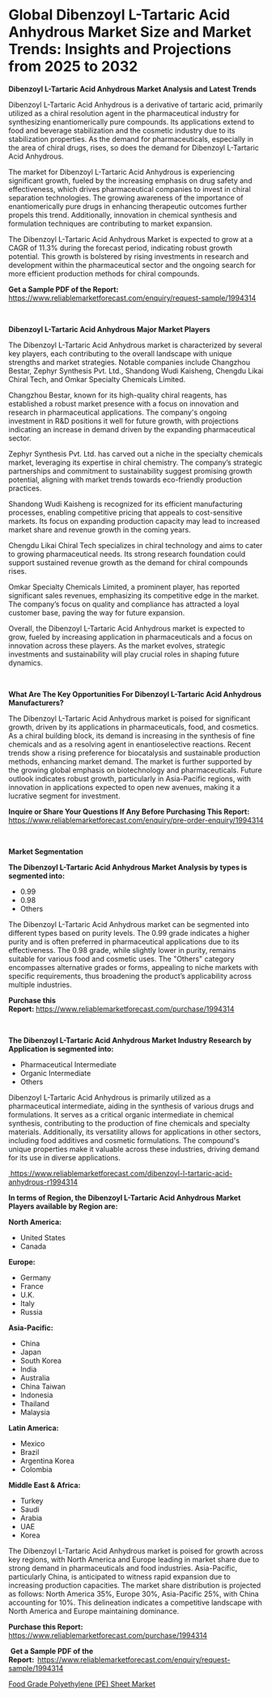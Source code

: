 <p><h1>Global Dibenzoyl L-Tartaric Acid Anhydrous Market Size and Market Trends: Insights and Projections from 2025 to 2032</h1></p><p><strong>Dibenzoyl L-Tartaric Acid Anhydrous Market Analysis and Latest Trends</strong></p>
<p><p>Dibenzoyl L-Tartaric Acid Anhydrous is a derivative of tartaric acid, primarily utilized as a chiral resolution agent in the pharmaceutical industry for synthesizing enantiomerically pure compounds. Its applications extend to food and beverage stabilization and the cosmetic industry due to its stabilization properties. As the demand for pharmaceuticals, especially in the area of chiral drugs, rises, so does the demand for Dibenzoyl L-Tartaric Acid Anhydrous.</p><p>The market for Dibenzoyl L-Tartaric Acid Anhydrous is experiencing significant growth, fueled by the increasing emphasis on drug safety and effectiveness, which drives pharmaceutical companies to invest in chiral separation technologies. The growing awareness of the importance of enantiomerically pure drugs in enhancing therapeutic outcomes further propels this trend. Additionally, innovation in chemical synthesis and formulation techniques are contributing to market expansion. </p><p>The Dibenzoyl L-Tartaric Acid Anhydrous Market is expected to grow at a CAGR of 11.3% during the forecast period, indicating robust growth potential. This growth is bolstered by rising investments in research and development within the pharmaceutical sector and the ongoing search for more efficient production methods for chiral compounds.</p></p>
<p><strong>Get a Sample PDF of the Report:&nbsp;</strong> <a href="https://www.reliablemarketforecast.com/enquiry/request-sample/1994314?utm_campaign=2255&utm_medium=2&utm_source=Github&utm_content=ia&utm_term=05022025&utm_id=dibenzoyl-l-tartaric-acid-anhydrous">https://www.reliablemarketforecast.com/enquiry/request-sample/1994314</a></p>
<p>&nbsp;</p>
<p><strong>Dibenzoyl L-Tartaric Acid Anhydrous Major Market Players</strong></p>
<p><p>The Dibenzoyl L-Tartaric Acid Anhydrous market is characterized by several key players, each contributing to the overall landscape with unique strengths and market strategies. Notable companies include Changzhou Bestar, Zephyr Synthesis Pvt. Ltd., Shandong Wudi Kaisheng, Chengdu Likai Chiral Tech, and Omkar Specialty Chemicals Limited. </p><p>Changzhou Bestar, known for its high-quality chiral reagents, has established a robust market presence with a focus on innovation and research in pharmaceutical applications. The company's ongoing investment in R&D positions it well for future growth, with projections indicating an increase in demand driven by the expanding pharmaceutical sector.</p><p>Zephyr Synthesis Pvt. Ltd. has carved out a niche in the specialty chemicals market, leveraging its expertise in chiral chemistry. The company’s strategic partnerships and commitment to sustainability suggest promising growth potential, aligning with market trends towards eco-friendly production practices.</p><p>Shandong Wudi Kaisheng is recognized for its efficient manufacturing processes, enabling competitive pricing that appeals to cost-sensitive markets. Its focus on expanding production capacity may lead to increased market share and revenue growth in the coming years.</p><p>Chengdu Likai Chiral Tech specializes in chiral technology and aims to cater to growing pharmaceutical needs. Its strong research foundation could support sustained revenue growth as the demand for chiral compounds rises.</p><p>Omkar Specialty Chemicals Limited, a prominent player, has reported significant sales revenues, emphasizing its competitive edge in the market. The company’s focus on quality and compliance has attracted a loyal customer base, paving the way for future expansion.</p><p>Overall, the Dibenzoyl L-Tartaric Acid Anhydrous market is expected to grow, fueled by increasing application in pharmaceuticals and a focus on innovation across these players. As the market evolves, strategic investments and sustainability will play crucial roles in shaping future dynamics.</p></p>
<p>&nbsp;</p>
<p><strong>What Are The Key Opportunities For Dibenzoyl L-Tartaric Acid Anhydrous Manufacturers?</strong></p>
<p><p>The Dibenzoyl L-Tartaric Acid Anhydrous market is poised for significant growth, driven by its applications in pharmaceuticals, food, and cosmetics. As a chiral building block, its demand is increasing in the synthesis of fine chemicals and as a resolving agent in enantioselective reactions. Recent trends show a rising preference for biocatalysis and sustainable production methods, enhancing market demand. The market is further supported by the growing global emphasis on biotechnology and pharmaceuticals. Future outlook indicates robust growth, particularly in Asia-Pacific regions, with innovation in applications expected to open new avenues, making it a lucrative segment for investment.</p></p>
<p><strong>Inquire or Share Your Questions If Any Before Purchasing This Report:</strong> <a href="https://www.reliablemarketforecast.com/enquiry/pre-order-enquiry/1994314?utm_campaign=2255&utm_medium=2&utm_source=Github&utm_content=ia&utm_term=05022025&utm_id=dibenzoyl-l-tartaric-acid-anhydrous">https://www.reliablemarketforecast.com/enquiry/pre-order-enquiry/1994314</a></p>
<p>&nbsp;</p>
<p><strong>Market Segmentation</strong></p>
<p><strong>The Dibenzoyl L-Tartaric Acid Anhydrous Market Analysis by types is segmented into:</strong></p>
<p><ul><li>0.99</li><li>0.98</li><li>Others</li></ul></p>
<p><p>The Dibenzoyl L-Tartaric Acid Anhydrous market can be segmented into different types based on purity levels. The 0.99 grade indicates a higher purity and is often preferred in pharmaceutical applications due to its effectiveness. The 0.98 grade, while slightly lower in purity, remains suitable for various food and cosmetic uses. The "Others" category encompasses alternative grades or forms, appealing to niche markets with specific requirements, thus broadening the product’s applicability across multiple industries.</p></p>
<p><strong>Purchase this Report:&nbsp;</strong><a href="https://www.reliablemarketforecast.com/purchase/1994314?utm_campaign=2255&utm_medium=2&utm_source=Github&utm_content=ia&utm_term=05022025&utm_id=dibenzoyl-l-tartaric-acid-anhydrous">https://www.reliablemarketforecast.com/purchase/1994314</a></p>
<p>&nbsp;</p>
<p><strong>The Dibenzoyl L-Tartaric Acid Anhydrous Market Industry Research by Application is segmented into:</strong></p>
<p><ul><li>Pharmaceutical Intermediate</li><li>Organic Intermediate</li><li>Others</li></ul></p>
<p><p>Dibenzoyl L-Tartaric Acid Anhydrous is primarily utilized as a pharmaceutical intermediate, aiding in the synthesis of various drugs and formulations. It serves as a critical organic intermediate in chemical synthesis, contributing to the production of fine chemicals and specialty materials. Additionally, its versatility allows for applications in other sectors, including food additives and cosmetic formulations. The compound's unique properties make it valuable across these industries, driving demand for its use in diverse applications.</p></p>
<p><a href="https://www.reliablemarketforecast.com/dibenzoyl-l-tartaric-acid-anhydrous-r1994314?utm_campaign=2255&utm_medium=2&utm_source=Github&utm_content=ia&utm_term=05022025&utm_id=dibenzoyl-l-tartaric-acid-anhydrous">&nbsp;https://www.reliablemarketforecast.com/dibenzoyl-l-tartaric-acid-anhydrous-r1994314</a></p>
<p><strong>In terms of Region, the Dibenzoyl L-Tartaric Acid Anhydrous Market Players available by Region are:</strong></p>
<p>
    <p> <strong> North America: </strong>
        <ul>
            <li>United States</li>
            <li>Canada</li>
        </ul>
        </p> 
    <p> <strong> Europe: </strong>
        <ul>
            <li>Germany</li>
            <li>France</li>
            <li>U.K.</li>
            <li>Italy</li>
            <li>Russia</li>
        </ul>
        </p> 
    <p> <strong> Asia-Pacific: </strong>
        <ul>
            <li>China</li>
            <li>Japan</li>
            <li>South Korea</li>
            <li>India</li>
            <li>Australia</li>
            <li>China Taiwan</li>
            <li>Indonesia</li>
            <li>Thailand</li>
            <li>Malaysia</li>
        </ul>
        </p> 
    <p> <strong> Latin America: </strong>
        <ul>
            <li>Mexico</li>
            <li>Brazil</li>
            <li>Argentina Korea</li>
            <li>Colombia</li>
        </ul>
        </p> 
    <p> <strong> Middle East & Africa: </strong>
        <ul>
            <li>Turkey</li>
            <li>Saudi</li>
            <li>Arabia</li>
            <li>UAE</li>
            <li>Korea</li>
        </ul>
    </p>
    </p>
<p><p>The Dibenzoyl L-Tartaric Acid Anhydrous market is poised for growth across key regions, with North America and Europe leading in market share due to strong demand in pharmaceuticals and food industries. Asia-Pacific, particularly China, is anticipated to witness rapid expansion due to increasing production capacities. The market share distribution is projected as follows: North America 35%, Europe 30%, Asia-Pacific 25%, with China accounting for 10%. This delineation indicates a competitive landscape with North America and Europe maintaining dominance.</p></p>
<p><strong>Purchase this Report: </strong><a href="https://www.reliablemarketforecast.com/purchase/1994314?utm_campaign=2255&utm_medium=2&utm_source=Github&utm_content=ia&utm_term=05022025&utm_id=dibenzoyl-l-tartaric-acid-anhydrous">https://www.reliablemarketforecast.com/purchase/1994314</a></p>
<p>&nbsp;<strong>Get a Sample PDF of the Report:&nbsp;&nbsp;</strong><a href="https://www.reliablemarketforecast.com/enquiry/request-sample/1994314?utm_campaign=2255&utm_medium=2&utm_source=Github&utm_content=ia&utm_term=05022025&utm_id=dibenzoyl-l-tartaric-acid-anhydrous">https://www.reliablemarketforecast.com/enquiry/request-sample/1994314</a></p>
<p><strong></strong></p>
<p><p><a href="https://github.com/kbollin866/Market-Research-Report-List-1/blob/main/food-grade-polyethylene-pe-sheet-market.md?utm_campaign=2255&utm_medium=2&utm_source=Github&utm_content=ia&utm_term=05022025&utm_id=dibenzoyl-l-tartaric-acid-anhydrous">Food Grade Polyethylene (PE) Sheet Market</a></p></p>